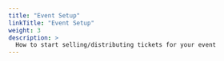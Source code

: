 ```yaml
---
title: "Event Setup"
linkTitle: "Event Setup"
weight: 3
description: >
  How to start selling/distributing tickets for your event
---
```

